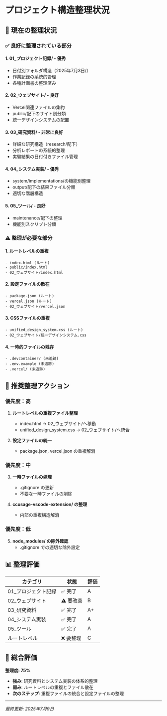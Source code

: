 # プロジェクト構造整理状況

## 📂 現在の整理状況

### ✅ 良好に整理されている部分

#### 1. **01_プロジェクト記録/** - 優秀
- 日付別フォルダ構造（2025年7月3日/）
- 作業記録の系統的管理
- 各種計画書の整理済み

#### 2. **02_ウェブサイト/** - 良好
- Vercel関連ファイルの集約
- public/配下のサイト別分類
- 統一デザインシステムの配置

#### 3. **03_研究資料/** - 非常に良好
- 詳細な研究構造（research/配下）
- 分析レポートの系統的整理
- 実験結果の日付付きファイル管理

#### 4. **04_システム実装/** - 優秀
- system/implementations/の機能別整理
- output/配下の結果ファイル分類
- 適切な階層構造

#### 5. **05_ツール/** - 良好
- maintenance/配下の整理
- 機能別スクリプト分類

### ⚠️ 整理が必要な部分

#### 1. **ルートレベルの重複**
```
- index.html (ルート)
- public/index.html
- 02_ウェブサイト/index.html
```

#### 2. **設定ファイルの散在**
```
- package.json (ルート)
- vercel.json (ルート)
- 02_ウェブサイト/vercel.json
```

#### 3. **CSSファイルの重複**
```
- unified_design_system.css (ルート)
- 02_ウェブサイト/統一デザインシステム.css
```

#### 4. **一時的ファイルの残存**
```
- .devcontainer/ (未追跡)
- .env.example (未追跡)
- .vercel/ (未追跡)
```

## 🔧 推奨整理アクション

### 優先度：高
1. **ルートレベルの重複ファイル整理**
   - index.html → 02_ウェブサイト/へ移動
   - unified_design_system.css → 02_ウェブサイト/へ統合

2. **設定ファイルの統一**
   - package.json, vercel.json の重複解消

### 優先度：中
3. **一時ファイルの処理**
   - .gitignore の更新
   - 不要な一時ファイルの削除

4. **ccusage-vscode-extension/ の整理**
   - 内部の重複構造解消

### 優先度：低
5. **node_modules/ の除外確認**
   - .gitignore での適切な除外設定

## 📊 整理評価

| カテゴリ | 状態 | 評価 |
|---------|------|------|
| 01_プロジェクト記録 | ✅ 完了 | A |
| 02_ウェブサイト | ⚠️ 要改善 | B |
| 03_研究資料 | ✅ 完了 | A+ |
| 04_システム実装 | ✅ 完了 | A |
| 05_ツール | ✅ 完了 | A |
| ルートレベル | ❌ 要整理 | C |

## 🎯 総合評価

**整理度: 75%**

- **強み**: 研究資料とシステム実装の体系的整理
- **弱み**: ルートレベルの重複とファイル散在
- **次のステップ**: 重複ファイルの統合と設定ファイルの整理

---
*最終更新: 2025年7月9日*